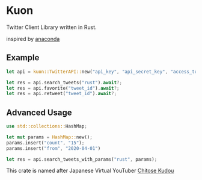 # Kuon

Twitter Client Library written in Rust.

inspired by [anaconda](https://github.com/ChimeraCoder/anaconda)

## Example

```rust
let api = kuon::TwitterAPI::new("api_key", "api_secret_key", "access_token", "access_token_secret").await?;

let res = api.search_tweets("rust").await?;
let res = api.favorite("tweet_id").await?;
let res = api.retweet("tweet_id").await?;
```

## Advanced Usage

```rust
use std::collections::HashMap;

let mut params = HashMap::new();
params.insert("count", "15");
params.insert("from", "2020-04-01")

let res = api.search_tweets_with_params("rust", params);
```


This crate is named after Japanese Virtual YouTuber [Chitose Kudou](https://www.youtube.com/channel/UCP2o-o6u4uX3uq1hXspl0rg)
